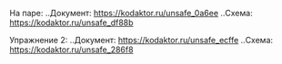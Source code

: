 На паре:
..Документ: https://kodaktor.ru/unsafe_0a6ee
..Схема: https://kodaktor.ru/unsafe_df88b

Упражнение 2:
..Документ: https://kodaktor.ru/unsafe_ecffe
..Схема: https://kodaktor.ru/unsafe_286f8
